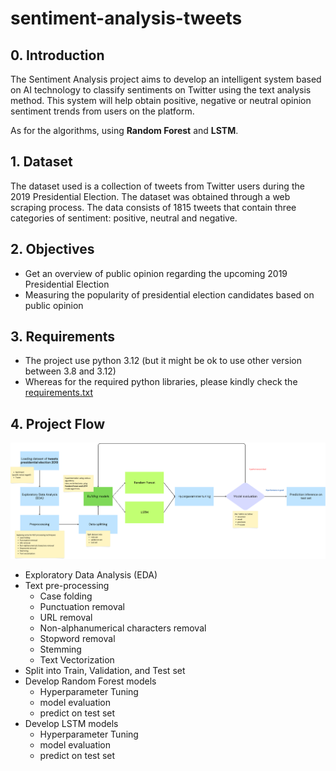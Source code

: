 # sentiment-analysis-tweets

## 0. Introduction
The Sentiment Analysis project aims to develop an intelligent system based on AI technology to classify sentiments on Twitter using the text analysis method. This system will help obtain positive, negative or neutral opinion sentiment trends from users on the platform.

As for the algorithms, using **Random Forest** and **LSTM**.

## 1. Dataset
The dataset used is a collection of tweets from Twitter users during the 2019 Presidential Election. The dataset was obtained through a web scraping process. The data consists of 1815 tweets that contain three categories of sentiment: positive, neutral and negative.

## 2. Objectives
- Get an overview of public opinion regarding the upcoming 2019 Presidential Election
- Measuring the popularity of presidential election candidates based on public opinion

## 3. Requirements
- The project use python 3.12 (but it might be ok to use other version between 3.8 and 3.12)
- Whereas for the required python libraries, please kindly check the [requirements.txt](./requirements.txt)

## 4. Project Flow

![Flow Diagram](./images/flow-diagram.png)

- Exploratory Data Analysis (EDA)
- Text pre-processing
    - Case folding
    - Punctuation removal
    - URL removal
    - Non-alphanumerical characters removal
    - Stopword removal
    - Stemming
    - Text Vectorization
- Split into Train, Validation, and Test set
- Develop Random Forest models
    - Hyperparameter Tuning
    - model evaluation
    - predict on test set
- Develop LSTM models
    - Hyperparameter Tuning
    - model evaluation
    - predict on test set